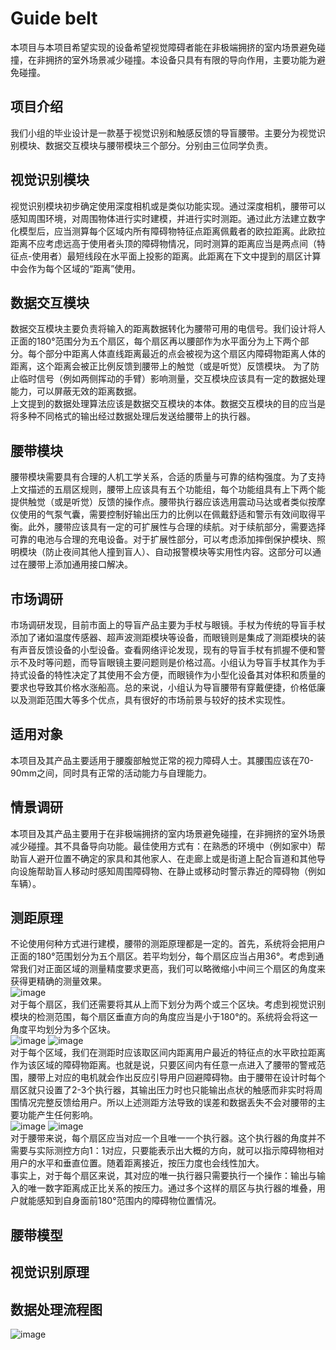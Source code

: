 # Guide belt
本项目与本项目希望实现的设备希望视觉障碍者能在非极端拥挤的室内场景避免碰撞，在非拥挤的室外场景减少碰撞。本设备只具有有限的导向作用，主要功能为避免碰撞。  
## 项目介绍  
我们小组的毕业设计是一款基于视觉识别和触感反馈的导盲腰带。主要分为视觉识别模块、数据交互模块与腰带模块三个部分。分别由三位同学负责。  
## 视觉识别模块  
视觉识别模块初步确定使用深度相机或是类似功能实现。通过深度相机，腰带可以感知周围环境，对周围物体进行实时建模，并进行实时测距。通过此方法建立数字化模型后，应当测算每个区域内所有障碍物特征点距离佩戴者的欧拉距离。此欧拉距离不应考虑远高于使用者头顶的障碍物情况，同时测算的距离应当是两点间（特征点-使用者）最短线段在水平面上投影的距离。此距离在下文中提到的扇区计算中会作为每个区域的“距离”使用。  
## 数据交互模块  
数据交互模块主要负责将输入的距离数据转化为腰带可用的电信号。我们设计将人正面的180°范围分为五个扇区，每个扇区再以腰部作为水平面分为上下两个部分。每个部分中距离人体直线距离最近的点会被视为这个扇区内障碍物距离人体的距离，这个距离会被正比例反馈到腰带上的触觉（或是听觉）反馈模块。 为了防止临时信号（例如两侧挥动的手臂）影响测量，交互模块应该具有一定的数据处理能力，可以屏蔽无效的距离数据。  
上文提到的数据处理算法应该是数据交互模块的本体。数据交互模块的目的应当是将多种不同格式的输出经过数据处理后发送给腰带上的执行器。  
## 腰带模块  
腰带模块需要具有合理的人机工学关系，合适的质量与可靠的结构强度。为了支持上文描述的五扇区规则，腰带上应该具有五个功能组，每个功能组具有上下两个能提供触觉（或是听觉）反馈的操作点。腰带执行器应该选用震动马达或者类似按摩仪使用的气泵气囊，需要控制好输出压力的比例以在佩戴舒适和警示有效间取得平衡。此外，腰带应该具有一定的可扩展性与合理的续航。对于续航部分，需要选择可靠的电池与合理的充电设备。对于扩展性部分，可以考虑添加摔倒保护模块、照明模块（防止夜间其他人撞到盲人）、自动报警模块等实用性内容。这部分可以通过在腰带上添加通用接口解决。
## 市场调研
市场调研发现，目前市面上的导盲产品主要为手杖与眼镜。手杖为传统的导盲手杖添加了诸如温度传感器、超声波测距模块等设备，而眼镜则是集成了测距模块的装有声音反馈设备的小型设备。查看网络评论发现，现有的导盲手杖有抓握不便和警示不及时等问题，而导盲眼镜主要问题则是价格过高。小组认为导盲手杖其作为手持式设备的特性决定了其使用不会方便，而眼镜作为小型化设备其对体积和质量的要求也导致其价格水涨船高。总的来说，小组认为导盲腰带有穿戴便捷，价格低廉以及测距范围大等多个优点，具有很好的市场前景与较好的技术实现性。
## 适用对象  
本项目及其产品主要适用于腰腹部触觉正常的视力障碍人士。其腰围应该在70-90mm之间，同时具有正常的活动能力与自理能力。  
## 情景调研  
本项目及其产品主要用于在非极端拥挤的室内场景避免碰撞，在非拥挤的室外场景减少碰撞。其不具备导向功能。最佳使用方式有：在熟悉的环境中（例如家中）帮助盲人避开位置不确定的家具和其他家人、在走廊上或是街道上配合盲道和其他导向设施帮助盲人移动时感知周围障碍物、在静止或移动时警示靠近的障碍物（例如车辆）。  
## 测距原理  
不论使用何种方式进行建模，腰带的测距原理都是一定的。首先，系统将会把用户正面的180°范围划分为五个扇区。若平均划分，每个扇区应当占用36°。考虑到通常我们对正面区域的测量精度要求更高，我们可以略微缩小中间三个扇区的角度来获得更精确的测量效果。  
![image](https://github.com/1cewood/Blind-Belt/blob/main/%E5%9B%BE%E5%BA%8A/%E6%B0%B4%E5%B9%B3%E4%BA%94%E6%89%87%E5%8C%BA.png)  
对于每个扇区，我们还需要将其从上而下划分为两个或三个区块。考虑到视觉识别模块的检测范围，每个扇区垂直方向的角度应当是小于180°的。系统将会将这一角度平均划分为多个区块。  
![image](https://github.com/1cewood/Blind-Belt/blob/main/%E5%9B%BE%E5%BA%8A/%E5%9E%82%E7%9B%B4%E4%B8%89%E5%88%92%E5%88%86.png)
![image](https://github.com/1cewood/Blind-Belt/blob/main/%E5%9B%BE%E5%BA%8A/%E5%9E%82%E7%9B%B4%E4%BA%8C%E5%88%92%E5%88%86.png)  
对于每个区域，我们在测距时应该取区间内距离用户最近的特征点的水平欧拉距离作为该区域的障碍物距离。也就是说，只要区间内有任意一点进入了腰带的警戒范围，腰带上对应的电机就会作出反应引导用户回避障碍物。由于腰带在设计时每个扇区就只设置了2-3个执行器，其输出压力时也只能输出点状的触感而非实时将周围情况完整反馈给用户。所以上述测距方法导致的误差和数据丢失不会对腰带的主要功能产生任何影响。  
![image](https://github.com/1cewood/Blind-Belt/blob/main/%E5%9B%BE%E5%BA%8A/%E6%B0%B4%E5%B9%B3%E6%B5%8B%E8%B7%9D%E7%A4%BA%E6%84%8F%E5%9B%BE.png)
![image](https://github.com/1cewood/Blind-Belt/blob/main/%E5%9B%BE%E5%BA%8A/%E5%9E%82%E7%9B%B4%E6%B5%8B%E8%B7%9D%E7%A4%BA%E6%84%8F%E5%9B%BE.png)  
对于腰带来说，每个扇区应当对应一个且唯一一个执行器。这个执行器的角度并不需要与实际测控方向1：1对应，只要能表示出大概的方向，就可以指示障碍物相对用户的水平和垂直位置。随着距离接近，按压力度也会线性加大。  
事实上，对于每个扇区来说，其对应的唯一执行器只需要执行一个操作：输出与输入的唯一数字距离成正比关系的按压力。通过多个这样的扇区与执行器的堆叠，用户就能感知到自身面前180°范围内的障碍物位置情况。  
## 腰带模型  
## 视觉识别原理  
## 数据处理流程图  
![image](https://github.com/1cewood/Blind-Belt/blob/main/%E5%9B%BE%E5%BA%8A/%E6%95%B0%E6%8D%AE%E6%B5%81%E7%A8%8B%E5%9B%BE.png)  
